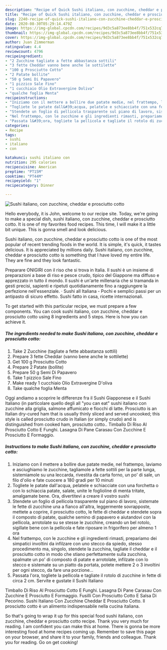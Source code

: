 ```yaml
---
description: "Recipe of Quick Sushi italiano, con zucchine, cheddar e prosciutto cotto"
title: "Recipe of Quick Sushi italiano, con zucchine, cheddar e prosciutto cotto"
slug: 2240-recipe-of-quick-sushi-italiano-con-zucchine-cheddar-e-prosciutto-cotto
date: 2020-08-30T05:29:14.479Z
image: https://img-global.cpcdn.com/recipes/9d3c5a873ee8bb4f/751x532cq70/sushi-italiano-con-zucchine-cheddar-e-prosciutto-cotto-recipe-main-photo.jpg
thumbnail: https://img-global.cpcdn.com/recipes/9d3c5a873ee8bb4f/751x532cq70/sushi-italiano-con-zucchine-cheddar-e-prosciutto-cotto-recipe-main-photo.jpg
cover: https://img-global.cpcdn.com/recipes/9d3c5a873ee8bb4f/751x532cq70/sushi-italiano-con-zucchine-cheddar-e-prosciutto-cotto-recipe-main-photo.jpg
author: Juan Zimmerman
ratingvalue: 4.4
reviewcount: 4796
recipeingredient:
- "2 Zucchine tagliate a fette abbastanza sottili"
- "3 fette Cheddar vanno bene anche le sottilette"
- "100 g Prosciutto Cotto"
- "2 Patate bollite"
- "50 g Semi Di Papavero"
- "1 pizzico Sale Fino"
- "1 cucchiaio Olio Extravergine Doliva"
- "qualche foglia Menta"
recipeinstructions:
- "Iniziamo con il mettere a bollire due patate medie, nel frattempo, laviamo e asciughiamo le zucchine, tagliamole a fette sottili per la parte lunga, sistemiamole su una leccarda, rivestita da carta forno, un po&#39; di sale, un filo d&#39;olio e fate cuocere a 180 gradi per 10 minuti"
- "Togliete le patate dall&#39;acqua, pelatele e schiacciate con una forchetta o con lo schiaccia patate, salate, unite le foglioline di menta tritate, amalgamate bene. Ora, divertitevi a creare il vostro sushi"
- "Stendete un foglio di pellicola trasparente sul piano di lavoro, sistemate le fette di zucchine una a fianco all&#39;altra, leggermente sovrapposte, mettete a coprire, il prosciutto cotto, le fette di cheddar e stendete sopra il composto di patate, qualche semino di papavero e aiutandovi con la pellicola, arrotolate su se stesse le zucchine, creando un bel rotolo, sigillate bene con la pellicola e fate riposare in frigorifero per almeno 1 ora"
- "Nel frattempo, con le zucchine e gli ingredienti rimasti, prepariamo dei simpatici involtini da infilzare con uno stecco da spiedo, stesso procedimento ma, singolo, stendete la zucchina, tagliate il cheddar e il prosciutto cotto in modo che stiano perfettamente sulla zucchina, spalmate un po&#39; di composto di patate e arrotolate, infilzate con lo stecco e sistemate su un piatto da portata, potete mettere 2 o 3 involtini per ogni stecco, da fare una porzione..."
- "Passata l&#39;ora, togliete la pellicola e tagliate il rotolo di zucchine in fette di circa 2 cm. Servite e gustate il Sushi Italiano"
categories:
- Recipe
tags:
- sushi
- italiano
- con

katakunci: sushi italiano con 
nutrition: 295 calories
recipecuisine: American
preptime: "PT15M"
cooktime: "PT44M"
recipeyield: "1"
recipecategory: Dinner

---
```



![Sushi italiano, con zucchine, cheddar e prosciutto cotto](https://img-global.cpcdn.com/recipes/9d3c5a873ee8bb4f/751x532cq70/sushi-italiano-con-zucchine-cheddar-e-prosciutto-cotto-recipe-main-photo.jpg)

Hello everybody, it is John, welcome to our recipe site. Today, we're going to make a special dish, sushi italiano, con zucchine, cheddar e prosciutto cotto. It is one of my favorites food recipes. This time, I will make it a little bit unique. This is gonna smell and look delicious.

Sushi italiano, con zucchine, cheddar e prosciutto cotto is one of the most popular of recent trending foods in the world. It is simple, it's quick, it tastes delicious. It is appreciated by millions daily. Sushi italiano, con zucchine, cheddar e prosciutto cotto is something that I have loved my entire life. They are fine and they look fantastic.

Preparare ONIGIRI con il riso che si trova in Italia. Il sushi è un insieme di preparazioni a base di riso e pesce crudo, tipico del Giappone ma diffuso e apprezzato in tutto il mondo. Il sushi è un&#39;arte millenaria che si tramanda in gesti precisi, sapienti e ripetuti quotidianamente fino a raggiungere la perfezione nell&#39;essenziale. · Sushi all Italiana - Pochi e semplici passi per un antipasto di sicuro effetto. Sushi fatto in casa, ricette internazionali.


To get started with this particular recipe, we must prepare a few components. You can cook sushi italiano, con zucchine, cheddar e prosciutto cotto using 8 ingredients and 5 steps. Here is how you can achieve it.

<!--inarticleads1-->

##### The ingredients needed to make Sushi italiano, con zucchine, cheddar e prosciutto cotto:

1. Take 2 Zucchine (tagliate a fette abbastanza sottili)
1. Prepare 3 fette Cheddar (vanno bene anche le sottilette)
1. Get 100 g Prosciutto Cotto
1. Prepare 2 Patate (bollite)
1. Prepare 50 g Semi Di Papavero
1. Take 1 pizzico Sale Fino
1. Make ready 1 cucchiaio Olio Extravergine D&#39;oliva
1. Take qualche foglia Menta


Oggi andiamo a scoprire le differenze fra il Sushi Giapponese e il Sushi Italiano (in particolare quello degli all &#34;you can eat&#34; sushi italiano con zucchine alla griglia, salmone affumicato e fiocchi di latte. Prosciutto is an Italian dry-cured ham that is usually thinly sliced and served uncooked; this style is called prosciutto crudo in Italian (or simply crudo) and is distinguished from cooked ham, prosciutto cotto.. Timballo Di Riso Al Prosciutto Cotto E Funghi. Lasagna Di Pane Carasau Con Zucchine E Prosciutto E Formaggio. 

<!--inarticleads2-->

##### Instructions to make Sushi italiano, con zucchine, cheddar e prosciutto cotto:

1. Iniziamo con il mettere a bollire due patate medie, nel frattempo, laviamo e asciughiamo le zucchine, tagliamole a fette sottili per la parte lunga, sistemiamole su una leccarda, rivestita da carta forno, un po&#39; di sale, un filo d&#39;olio e fate cuocere a 180 gradi per 10 minuti
1. Togliete le patate dall&#39;acqua, pelatele e schiacciate con una forchetta o con lo schiaccia patate, salate, unite le foglioline di menta tritate, amalgamate bene. Ora, divertitevi a creare il vostro sushi
1. Stendete un foglio di pellicola trasparente sul piano di lavoro, sistemate le fette di zucchine una a fianco all&#39;altra, leggermente sovrapposte, mettete a coprire, il prosciutto cotto, le fette di cheddar e stendete sopra il composto di patate, qualche semino di papavero e aiutandovi con la pellicola, arrotolate su se stesse le zucchine, creando un bel rotolo, sigillate bene con la pellicola e fate riposare in frigorifero per almeno 1 ora
1. Nel frattempo, con le zucchine e gli ingredienti rimasti, prepariamo dei simpatici involtini da infilzare con uno stecco da spiedo, stesso procedimento ma, singolo, stendete la zucchina, tagliate il cheddar e il prosciutto cotto in modo che stiano perfettamente sulla zucchina, spalmate un po&#39; di composto di patate e arrotolate, infilzate con lo stecco e sistemate su un piatto da portata, potete mettere 2 o 3 involtini per ogni stecco, da fare una porzione...
1. Passata l&#39;ora, togliete la pellicola e tagliate il rotolo di zucchine in fette di circa 2 cm. Servite e gustate il Sushi Italiano


Timballo Di Riso Al Prosciutto Cotto E Funghi. Lasagna Di Pane Carasau Con Zucchine E Prosciutto E Formaggio. Fusilli Con Prosciutto Cotto E Salsa Di Pecorino. Sushi Italiano Con Zucchine Cheddar E Prosciutto Cotto. Il prosciutto cotto è un alimento indispensabile nella cucina italiana. 

So that's going to wrap it up for this special food sushi italiano, con zucchine, cheddar e prosciutto cotto recipe. Thank you very much for reading. I am confident you can make this at home. There is gonna be more interesting food at home recipes coming up. Remember to save this page on your browser, and share it to your family, friends and colleague. Thank you for reading. Go on get cooking!
